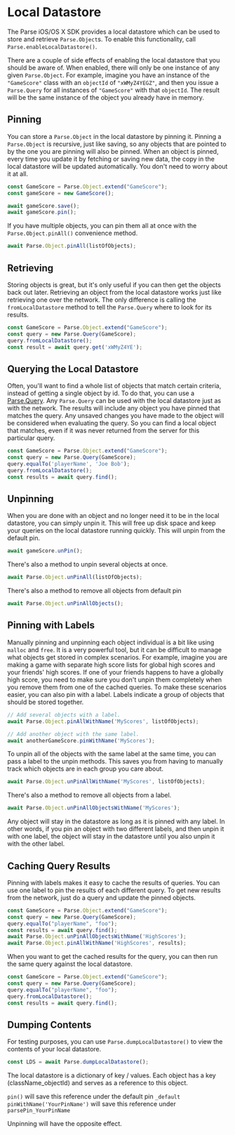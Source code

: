 # Local Datastore

The Parse iOS/OS X SDK provides a local datastore which can be used to store and retrieve `Parse.Object`s. To enable this functionality, call `Parse.enableLocalDatastore()`.

There are a couple of side effects of enabling the local datastore that you should be aware of. When enabled, there will only be one instance of any given `Parse.Object`. For example, imagine you have an instance of the `"GameScore"` class with an `objectId` of `"xWMyZ4YEGZ"`, and then you issue a `Parse.Query` for all instances of `"GameScore"` with that `objectId`. The result will be the same instance of the object you already have in memory.

## Pinning

You can store a `Parse.Object` in the local datastore by pinning it. Pinning a `Parse.Object` is recursive, just like saving, so any objects that are pointed to by the one you are pinning will also be pinned. When an object is pinned, every time you update it by fetching or saving new data, the copy in the local datastore will be updated automatically. You don't need to worry about it at all.

```javascript
const GameScore = Parse.Object.extend("GameScore");
const gameScore = new GameScore();

await gameScore.save();
await gameScore.pin();
```

If you have multiple objects, you can pin them all at once with the `Parse.Object.pinAll()` convenience method.

```javascript
await Parse.Object.pinAll(listOfObjects);
```

## Retrieving

Storing objects is great, but it's only useful if you can then get the objects back out later. Retrieving an object from the local datastore works just like retrieving one over the network. The only difference is calling the `fromLocalDatastore` method to tell the `Parse.Query` where to look for its results.

```javascript
const GameScore = Parse.Object.extend("GameScore");
const query = new Parse.Query(GameScore);
query.fromLocalDatastore();
const result = await query.get('xWMyZ4YE');
```

## Querying the Local Datastore

Often, you'll want to find a whole list of objects that match certain criteria, instead of getting a single object by id. To do that, you can use a [Parse.Query](#queries). Any `Parse.Query` can be used with the local datastore just as with the network. The results will include any object you have pinned that matches the query. Any unsaved changes you have made to the object will be considered when evaluating the query. So you can find a local object that matches, even if it was never returned from the server for this particular query.

```javascript
const GameScore = Parse.Object.extend("GameScore");
const query = new Parse.Query(GameScore);
query.equalTo('playerName', 'Joe Bob');
query.fromLocalDatastore();
const results = await query.find();
```

## Unpinning

When you are done with an object and no longer need it to be in the local datastore, you can simply unpin it. This will free up disk space and keep your queries on the local datastore running quickly. This will unpin from the default pin.

```javascript
await gameScore.unPin();
```

There's also a method to unpin several objects at once.

```javascript
await Parse.Object.unPinAll(listOfObjects);
```

There's also a method to remove all objects from default pin

```javascript
await Parse.Object.unPinAllObjects();
```

## Pinning with Labels

Manually pinning and unpinning each object individual is a bit like using `malloc` and `free`. It is a very powerful tool, but it can be difficult to manage what objects get stored in complex scenarios. For example, imagine you are making a game with separate high score lists for global high scores and your friends' high scores. If one of your friends happens to have a globally high score, you need to make sure you don't unpin them completely when you remove them from one of the cached queries. To make these scenarios easier, you can also pin with a label. Labels indicate a group of objects that should be stored together.

```javascript
// Add several objects with a label.
await Parse.Object.pinAllWithName('MyScores', listOfObjects);

// Add another object with the same label.
await anotherGameScore.pinWithName('MyScores');
```

To unpin all of the objects with the same label at the same time, you can pass a label to the unpin methods. This saves you from having to manually track which objects are in each group you care about.

```javascript
await Parse.Object.unPinAllWithName('MyScores', listOfObjects);
```

There's also a method to remove all objects from a label.

```javascript
await Parse.Object.unPinAllObjectsWithName('MyScores');
```

Any object will stay in the datastore as long as it is pinned with any label. In other words, if you pin an object with two different labels, and then unpin it with one label, the object will stay in the datastore until you also unpin it with the other label.

## Caching Query Results

Pinning with labels makes it easy to cache the results of queries. You can use one label to pin the results of each different query. To get new results from the network, just do a query and update the pinned objects.

```javascript
const GameScore = Parse.Object.extend("GameScore");
const query = new Parse.Query(GameScore);
query.equalTo("playerName", "foo");
const results = await query.find();
await Parse.Object.unPinAllObjectsWithName('HighScores');
await Parse.Object.pinAllWithName('HighScores', results);
```

When you want to get the cached results for the query, you can then run the same query against the local datastore.

```javascript
const GameScore = Parse.Object.extend("GameScore");
const query = new Parse.Query(GameScore);
query.equalTo("playerName", "foo");
query.fromLocalDatastore();
const results = await query.find();
```

## Dumping Contents

For testing purposes, you can use `Parse.dumpLocalDatastore()` to view the contents of your local datastore.

```javascript
const LDS = await Parse.dumpLocalDatastore();
```

The local datastore is a dictionary of key / values. Each object has a key (className_objectId) and serves as a reference to this object.

`pin()` will save this reference under the default pin `_default`
`pinWithName('YourPinName')` will save this reference under `parsePin_YourPinName`

Unpinning will have the opposite effect.
